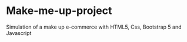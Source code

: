 # Make-me-up-project
 Simulation of a make up e-commerce with HTML5, Css, Bootstrap 5 and Javascript
